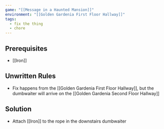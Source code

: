 ```yaml
---
game: "[[Message in a Haunted Mansion]]"
environment: "[[Golden Gardenia First Floor Hallway]]"
tags:
  - fix the thing
  - chore
---
```

## Prerequisites
  - [[Iron]]
## Unwritten Rules
* Fix happens from the [[Golden Gardenia First Floor Hallway]], but the dumbwaiter will arrive on the [[Golden Gardenia Second Floor Hallway]]
## Solution
* Attach [[Iron]] to the rope in the downstairs dumbwaiter
